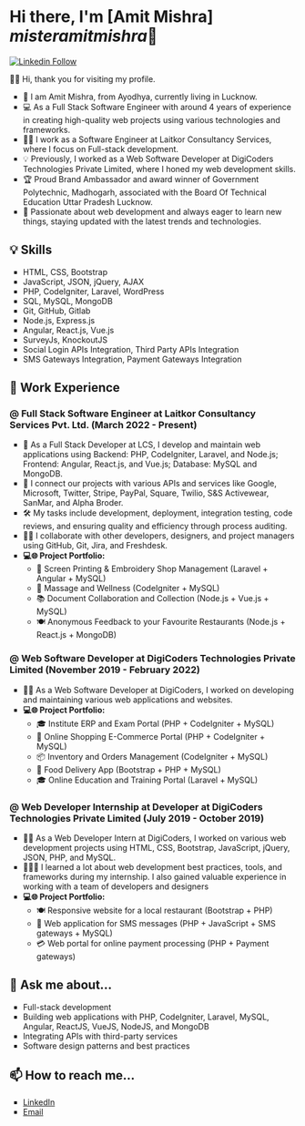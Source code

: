 <div class="misteramitmishra">
   <h1>Hi there, I'm [Amit Mishra] <i>misteramitmishra</i>👋</h1>
   <p>
      <a href="https://www.linkedin.com/in/misteramitmishra/" target="_new"><img src="https://img.shields.io/badge/LinkedIn-Profile-blue?logo=linkedin&style=flat&link=https://www.linkedin.com/in/misteramitmishra/" alt="Linkedin Follow"></a>
   </p>
   <p> 🌟🤝 Hi, thank you for visiting my profile. </p>
   <ul type="square">
      <li>🏡 I am Amit Mishra, from Ayodhya, currently living in Lucknow.</li>
      <li> 💻 As a Full Stack Software Engineer with around 4 years of experience in creating high-quality web projects using various technologies and frameworks. </li>
      <li> 👨‍💻 I work as a Software Engineer at Laitkor Consultancy Services, where I focus on Full-stack development. </li>
      <li> 💡 Previously, I worked as a Web Software Developer at DigiCoders Technologies Private Limited, where I honed my web development skills.</li>
      <li> 🏆 Proud Brand Ambassador and award winner of Government Polytechnic, Madhogarh, associated with the Board Of Technical Education Uttar Pradesh Lucknow. </li>
      <li> 🚀 Passionate about web development and always eager to learn new things, staying updated with the latest trends and technologies. </li>
   </ul>
   <h2>&#128161; Skills</h2>
   <ul type="square">
      <li>HTML, CSS, Bootstrap</li>
      <li>JavaScript, JSON, jQuery, AJAX</li>
      <li>PHP, CodeIgniter, Laravel, WordPress</li>
      <li>SQL, MySQL, MongoDB</li>
      <li>Git, GitHub, Gitlab</li>
      <li>Node.js, Express.js</li>
      <li>Angular, React.js, Vue.js</li>
      <li>SurveyJs, KnockoutJS</li>
      <li>Social Login APIs Integration, Third Party APIs Integration</li>
      <li>SMS Gateways Integration, Payment Gateways Integration</li>
   </ul>
   <h2>🔭 Work Experience</h2>
   <h3>@ Full Stack Software Engineer at Laitkor Consultancy Services Pvt. Ltd. (March 2022 - Present)</h3>
   <ul type="square">
      <li>🚀 As a Full Stack Developer at LCS, I develop and maintain web applications using Backend: PHP, CodeIgniter, Laravel, and Node.js; Frontend: Angular, React.js, and Vue.js; Database: MySQL and MongoDB.</li>
      <li>🤝 I connect our projects with various APIs and services like Google, Microsoft, Twitter, Stripe, PayPal, Square, Twilio, S&S Activewear, SanMar, and Alpha Broder.</li>
      <li>🛠️ My tasks include development, deployment, integration testing, code reviews, and ensuring quality and efficiency through process auditing.</li>
      <li>👩‍💻 I collaborate with other developers, designers, and project managers using GitHub, Git, Jira, and Freshdesk.</li>
      <li><strong>💻🌐 Project Portfolio:</strong>
         <ul type="circle">
            <li>🎨 Screen Printing & Embroidery Shop Management (Laravel + Angular + MySQL)</li>
            <li>🌿 Massage and Wellness (CodeIgniter + MySQL)</li>
            <li>📚 Document Collaboration and Collection (Node.js + Vue.js + MySQL)</li>
            <li>🍽️ Anonymous Feedback to your Favourite Restaurants (Node.js + React.js + MongoDB)</li>
         </ul>
      </li>
   </ul>
   <h3>@ Web Software Developer at DigiCoders Technologies Private Limited (November 2019 - February 2022)</h3>
   <ul type="square">
      <li>👨‍💻 As a Web Software Developer at DigiCoders, I worked on developing and maintaining various web applications and websites.</li>
      <li><strong>💻🌐 Project Portfolio:</strong>
         <ul type="circle">
            <li>🎓 Institute ERP and Exam Portal (PHP + CodeIgniter + MySQL)</li>
            <li>🛒 Online Shopping E-Commerce Portal (PHP + CodeIgniter + MySQL)</li>
            <li>📦 Inventory and Orders Management (CodeIgniter + MySQL)</li>
            <li>🍔 Food Delivery App (Bootstrap + PHP + MySQL)</li>
            <li>🎓 Online Education and Training Portal (Laravel + MySQL)</li>
         </ul>
      </li>
   </ul>
   <h3>@ Web Developer Internship at Developer at DigiCoders Technologies Private Limited (July 2019 - October 2019)</h3>
   <ul type="square">
      <li>👨‍💻 As a Web Developer Intern at DigiCoders, I worked on various web development projects using HTML, CSS, Bootstrap, JavaScript, jQuery, JSON, PHP, and MySQL.</li>
      <li>🚀🧠💡 I learned a lot about web development best practices, tools, and frameworks during my internship. I also gained valuable experience in working with a team of developers and designers</li>
      <li><strong>💻🌐 Project Portfolio:</strong>
         <ul type="circle">
            <li>🍽️ Responsive website for a local restaurant (Bootstrap + PHP)</li>
            <li>📲 Web application for SMS messages (PHP + JavaScript + SMS gateways + MySQL)</li>
            <li>💳 Web portal for online payment processing (PHP + Payment gateways)</li>
         </ul>
      </li>
   </ul>
   <h2>💬 Ask me about...</h2>
   <ul type="square">
      <li>Full-stack development</li>
      <li>Building web applications with PHP, CodeIgniter, Laravel, MySQL, Angular, ReactJS, VueJS, NodeJS, and MongoDB</li>
      <li>Integrating APIs with third-party services</li>
      <li>Software design patterns and best practices</li>
   </ul>
   <h2>📫 How to reach me...</h2>
   <ul type="square">
      <li><a href="https://www.linkedin.com/in/misteramitmishra/" target="_new">LinkedIn</a></li>
      <li><a href="mailto:amitmishra224205@gmail.com" target="_new">Email</a></li>
   </ul>
</div>
